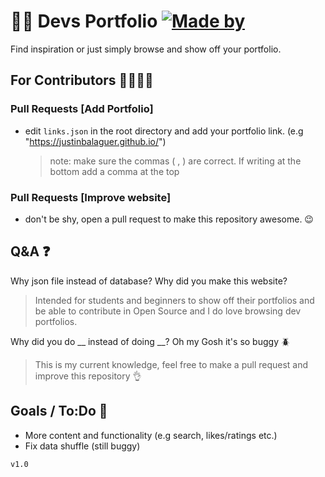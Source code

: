 # 🧑‍💻 Devs Portfolio [![Made by](https://img.shields.io/badge/Made%20with%20%F0%9F%92%9C%20by-Justin%20Balaguer-15202B.svg?longCache=true&style=for-the-badge)](https://justinbalaguer.github.io/)

Find inspiration or just simply browse and show off your portfolio.

## For Contributors 🧑‍💻👩‍💻

### Pull Requests [Add Portfolio]

- edit `links.json` in the root directory and add your portfolio link. (e.g "https://justinbalaguer.github.io/")

    > note: make sure the commas ( , ) are correct. If writing at the bottom add a comma at the top

### Pull Requests [Improve website]

- don't be shy, open a pull request to make this repository awesome. 😉

## Q&A ❓

Why json file instead of database? Why did you make this website?

> Intended for students and beginners to show off their portfolios and be able to contribute in Open Source and I do love browsing dev portfolios.

Why did you do __ instead of doing __? Oh my Gosh it's so buggy 🪲

> This is my current knowledge, feel free to make a pull request and improve this repository 👌

## Goals / To:Do 🔧

- More content and functionality (e.g search, likes/ratings etc.)
- Fix data shuffle (still buggy)

`v1.0`
